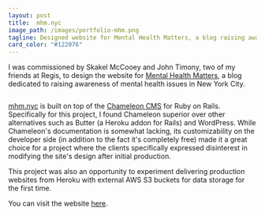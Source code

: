 ```yaml
---
layout: post
title:  mhm.nyc
image_path: /images/portfolio-mhm.png
tagline: Designed website for Mental Health Matters, a blog raising awareness of mental health issues in NYC.
card_color: "#122076"
---
```


I was commissioned by Skakel McCooey and John Timony, two of my friends at Regis, to design the website for [Mental Health Matters][mhm-website], a blog dedicated to raising awareness of mental health issues in New York City.

<img src="">

[mhm.nyc][mhm-website] is built on top of the [Chameleon CMS][chameleon-cms] for Ruby on Rails. Specifically for this project, I found Chameleon superior over other alternatives such as Butter (a Heroku addon for Rails) and WordPress. While Chameleon's documentation is somewhat lacking, its customizability on the developer side (in addition to the fact it's completely free) made it a great choice for a project where the clients specifically expressed disinterest in modifying the site's design after initial production.

This project was also an opportunity to experiment delivering production websites from Heroku with external AWS S3 buckets for data storage for the first time.

You can visit the website [here][mhm-website].

<img src="">


[mhm-website]:   http://www.mhm.nyc
[chameleon-cms]: https://github.com/owen2345/camaleon-cms
